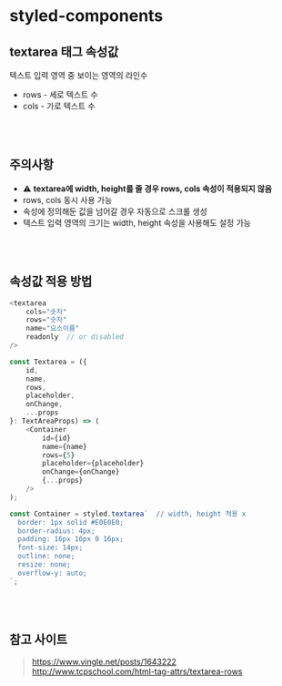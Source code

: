 # styled-components

## textarea 태그 속성값

텍스트 입력 영역 중 보이는 영역의 라인수

* rows - 세로 텍스트 수
* cols - 가로 텍스트 수
  
<br><br>

## 주의사항

* ⚠️ **textarea에 width, height를 줄 경우 rows, cols 속성이 적용되지 않음**
* rows, cols 동시 사용 가능
* 속성에 정의해둔 값을 넘어갈 경우 자동으로 스크롤 생성
* 텍스트 입력 영역의 크기는 width, height 속성을 사용해도 설정 가능

<br><br>

## 속성값 적용 방법

```js
<textarea
    cols="숫자" 
    rows="숫자" 
    name="요소이름" 
    readonly  // or disabled
/>
```

```js
const Textarea = ({
    id,
    name,
    rows,
    placeholder,
    onChange,
    ...props
}: TextAreaProps) => (
    <Container
        id={id}
        name={name}
        rows={5}
        placeholder={placeholder}
        onChange={onChange}
        {...props}
    />
);

const Container = styled.textarea`  // width, height 적용 x
  border: 1px solid #E0E0E0;
  border-radius: 4px;
  padding: 16px 16px 0 16px;
  font-size: 14px;
  outline: none;
  resize: none;
  overflow-y: auto;
`;
```

<br><br>

## 참고 사이트

> https://www.vingle.net/posts/1643222  
> http://www.tcpschool.com/html-tag-attrs/textarea-rows
